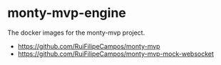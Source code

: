 # monty-mvp-engine
The docker images for the monty-mvp project.


- https://github.com/RuiFilipeCampos/monty-mvp
- https://github.com/RuiFilipeCampos/monty-mvp-mock-websocket
